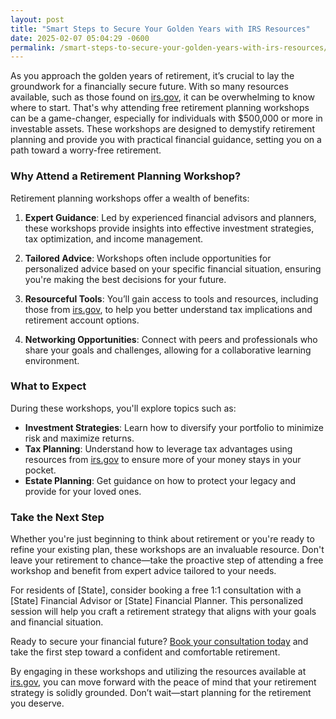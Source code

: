 ```yaml
---
layout: post
title: "Smart Steps to Secure Your Golden Years with IRS Resources"
date: 2025-02-07 05:04:29 -0600
permalink: /smart-steps-to-secure-your-golden-years-with-irs-resources/
---
```



As you approach the golden years of retirement, it’s crucial to lay the groundwork for a financially secure future. With so many resources available, such as those found on [irs.gov](https://www.irs.gov), it can be overwhelming to know where to start. That's why attending free retirement planning workshops can be a game-changer, especially for individuals with $500,000 or more in investable assets. These workshops are designed to demystify retirement planning and provide you with practical financial guidance, setting you on a path toward a worry-free retirement.

### Why Attend a Retirement Planning Workshop?

Retirement planning workshops offer a wealth of benefits:

1. **Expert Guidance**: Led by experienced financial advisors and planners, these workshops provide insights into effective investment strategies, tax optimization, and income management.
   
2. **Tailored Advice**: Workshops often include opportunities for personalized advice based on your specific financial situation, ensuring you're making the best decisions for your future.
   
3. **Resourceful Tools**: You’ll gain access to tools and resources, including those from [irs.gov](https://www.irs.gov), to help you better understand tax implications and retirement account options.

4. **Networking Opportunities**: Connect with peers and professionals who share your goals and challenges, allowing for a collaborative learning environment.

### What to Expect

During these workshops, you'll explore topics such as:

- **Investment Strategies**: Learn how to diversify your portfolio to minimize risk and maximize returns.
- **Tax Planning**: Understand how to leverage tax advantages using resources from [irs.gov](https://www.irs.gov) to ensure more of your money stays in your pocket.
- **Estate Planning**: Get guidance on how to protect your legacy and provide for your loved ones.

### Take the Next Step

Whether you're just beginning to think about retirement or you're ready to refine your existing plan, these workshops are an invaluable resource. Don't leave your retirement to chance—take the proactive step of attending a free workshop and benefit from expert advice tailored to your needs.

For residents of [State], consider booking a free 1:1 consultation with a [State] Financial Advisor or [State] Financial Planner. This personalized session will help you craft a retirement strategy that aligns with your goals and financial situation.

Ready to secure your financial future? [Book your consultation today](https://workshopsforretirement.com) and take the first step toward a confident and comfortable retirement.

By engaging in these workshops and utilizing the resources available at [irs.gov](https://www.irs.gov), you can move forward with the peace of mind that your retirement strategy is solidly grounded. Don’t wait—start planning for the retirement you deserve.
